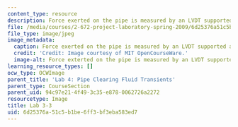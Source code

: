 ```yaml
---
content_type: resource
description: Force exerted on the pipe is measured by an LVDT supported as a cantilever.
file: /media/courses/2-672-project-laboratory-spring-2009/6d25376a51c5b1be6ff3bf3eba583ed7_lab3-3.jpg
file_type: image/jpeg
image_metadata:
  caption: Force exerted on the pipe is measured by an LVDT supported as a cantilever.
  credit: 'Credit: Image courtesy of MIT OpenCourseWare.'
  image-alt: Force exterted on the pipe is measured by an LVDT supported as a cantilever.
learning_resource_types: []
ocw_type: OCWImage
parent_title: 'Lab 4: Pipe Clearing Fluid Transients'
parent_type: CourseSection
parent_uid: 94c97e21-4f49-3c35-e878-0062726a2272
resourcetype: Image
title: Lab 3-3
uid: 6d25376a-51c5-b1be-6ff3-bf3eba583ed7
---
```

